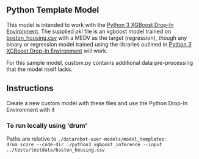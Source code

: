 ## Python Template Model

This model is intended to work with the [Python 3 XGBoost Drop-In Environment](../../public_dropin_environments/python3_xgboost/).
The supplied pkl file is an xgboost model trained on [boston_housing.csv](../../tests/testdata/boston_housing.csv)
with a MEDV as the target (regression), though any binary or regression model trained using the libraries
outlined in [Python 3 XGBoost Drop-In Environment](../../public_dropin_environments/python3_xgboost) will work.

For this sample model, custom.py contains additional data pre-processing that the model itself lacks.

## Instructions
Create a new custom model with these files and use the Python Drop-In Environment with it

### To run locally using 'drum'
Paths are relative to `./datarobot-user-models/model_templates`:  
`drum score --code-dir ./python3_xgboost_inference --input ../tests/testdata/boston_housing.csv`